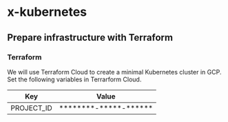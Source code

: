 # x-kubernetes

## Prepare infrastructure with Terraform

### Terraform

We will use Terraform Cloud to create a minimal Kubernetes cluster in GCP. Set the following variables in Terrarform Cloud.

| Key | Value |
| ---- | ---- |
| PROJECT_ID | \*\*\*\*\*\*\*\*-\*\*\*\*\*-\*\*\*\*\*\* |
